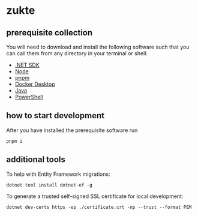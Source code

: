 # zukte

## prerequisite collection

You will need to download and install the following software such that you can call them from any directory in your terminal or shell:

- [.NET SDK](https://dotnet.microsoft.com/download)
- [Node](https://nodejs.org/en/download/)
- [pnpm](https://pnpm.io/installation)
- [Docker Desktop](https://www.docker.com/products/docker-desktop)
- [Java](https://www.oracle.com/au/java/technologies/javase-downloads.html)
- [PowerShell](https://github.com/PowerShell/PowerShell/releases/)

## how to start development

After you have installed the prerequisite software run

```
pnpm i
```

## additional tools

To help with Entity Framework migrations:

```
dotnet tool install dotnet-ef -g
```

To generate a trusted self-signed SSL certificate for local development:

```
dotnet dev-certs https -ep ./certificate.crt -np --trust --format PEM
```
